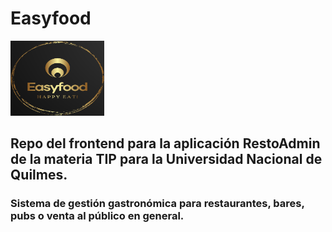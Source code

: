 # Easyfood

<img src="images/EasyFoodOriginal.png" width="150" height="120" alt="logo">

## Repo del frontend para la aplicación RestoAdmin de la materia TIP para la Universidad Nacional de Quilmes.

### Sistema de gestión gastronómica para restaurantes, bares, pubs o venta al público en general.
